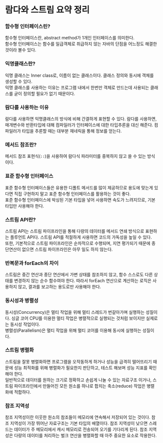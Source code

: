 # 람다와 스트림 요약 정리

### 함수형 인터페이스린?
함수형 인터페이스란, abstract method가 1개인 인터페이스를 의미한다.  
함수형 인터페이스는 함수를 일급객체로 취급하지 않는 자바의 단점을 어느정도 해결한 것이라 볼수 있다.


### 익명클래스란?
익명 클래스는 Inner class로, 이름이 없는 클래스이다. 클래스 정의와 동시에 객체를 생성할 수 있다.  
익명 클래스를 사용하는 이유는 프로그램 내에서 한번만 객체로 만드는데 사용되는 클래스를 굳이 정의할 필요가 없기 때문이다.


### 람다를 사용하는 이유
람다를 사용하면 익명클래스의 방식에 비해 간결하게 표현할 수 있다.
람다를 사용하면, 매개변수와 반환타입에 대해 컴파일러가 인터페이스에 대한 타입추론을 대신 해준다.
컴파일러가 타입을 추론할 때는 대부분 재네릭을 통해 정보를 얻는다.


### 메서드 참조란?
메서드 참조 표현식(`::`)을 사용하여 람다식 파라미터를 중복하지 않고 쓸 수 있는 방식이다.


### 표준 함수형 인터페이스
표준 함수형 인터페이스들은 유용한 디폴트 메서드를 많이 제공하므로 용도에 맞는게 있다면 직접 구현하지 말고 표준 함수형 인터페이스를 활용하는 것이 좋다.  
표준 함수형 인터페이스에 박싱된 기본 타입을 넣어 사용하면 속도가 느려지므로, 기본 타입만 사용해야 한다.


### 스트림 API란?
스트림 API는 스트림 파이프라인을 통해 다량의 데이터를 메서드 연쇄 방식으로 표현하는 플루언트 API다. 스트림 API를 적절하게 사용하면 코드의 가독성을 높일 수 있다.  
또한, 기본적으로 스트림 파이프라인은 순차적으로 수행되며, 지연 평가되기 때문에 종단연산이 없으면 스트림 파이프라인은 아무 일도 하지 않는다.


### 반복문과 forEach의 차이
스트림은 중간 연산과 종단 연산에서 가변 상태를 참조하지 않고, 함수 스스로도 다른 상태를 변경하지 않는 순수 함수여야 한다.
따라서 forEach 연산으로 계산하는 로직은 사용하지 않고, 결과를 보고하는 용도로만 사용해야 한다.


### 동시성과 병렬성
동시성(Concurrency)은 멀티 작업을 위해 멀티 스레드가 번갈아가며 실행하는 성질이다. 싱글 코어 CPU를 이용한 멀티 작업은 병렬적으로 실행되는 것처럼 보이지만 실제로는 동시성 작업이다.  
병렬성(Parallelism)은 멀티 작업을 위해 멀티 코어를 이용해 동시에 실행하는 성질이다.


### 스트림 병렬화
스트림을 잘못 병렬화하면 프로그램을 오작동하게 하거나 성능을 급격히 떨어뜨리기 때문에 성능 최적화를 위해 병렬화가 필요한지 판단하고, 테스트 해보며 성능 지표를 확인해야 한다.    
일반적으로 데이터를 원하는 크기로 정확하고 손쉽게 나눌 수 있는 자료구조 이거나, 스트림 파이프라인에서 만들어진 모든 원소를 하나로 합치는 축소(reduce) 작업은 병렬화에 적합하다.  


### 참조 지역성
참조 지역성이란 이웃한 원소의 참조들이 메모리에 연속해서 저장되어 있는 것이다.
참조 지역성이 가장 뛰어난 자료구조는 기본 타입의 배열이다.
참조 지역성이 낮으면 스레드는 데이터가 주 메모리에서 캐시 메모리로 전송되어 오기를 기다리게 된다.
참조 지역성은 다량의 데이터를 처리하는 벌크 연산을 병렬화할 때 아주 중요한 요소로 작용한다.




